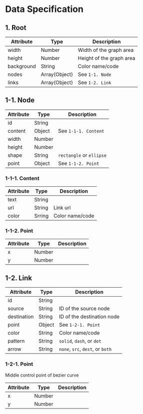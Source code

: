 # Data Specification

## 1. Root
|Attribute|Type|Description|
|---|---|---|  
|width|Number|Width of the graph area|
|height|Number|Height of the graph area|
|background|String| Color name/code|
|nodes|Array(Object)| See `1-1. Node`|
|links|Array(Object)| See `1-2. Link`|

## 1-1. Node
|Attribute|Type|Description|
|---|---|---|
|id|String||
|content|Object| See `1-1-1. Content`|
|width|Number||
|height|Number||
|shape|String| `rectangle` or `ellipse`|
|point|Object| See `1-1-2. Point`|

### 1-1-1. Content
|Attribute|Type|Description|
|---|---|---|
|text|String||
|url|String|Link url|
|color|Srring|Color name/code|

### 1-1-2. Point
|Attribute|Type|Description|
|---|---|---|
|x|Number||
|y|Number||

## 1-2. Link
|Attribute|Type|Description|
|---|---|---|
|id|String||
|source|String|ID of the source node|
|destination|String|ID of the destination node|
|point|Object|See `1-2-1. Point`|
|color|String|Color name/code|
|pattern|String|`solid`, `dash`, or `dot`|
|arrow|String|`none`, `src`, `dest`, or `both`|

### 1-2-1. Point
Middle control point of bezier curve  

|Attribute|Type|Description|
|---|---|---|
|x|Number||
|y|Number||
